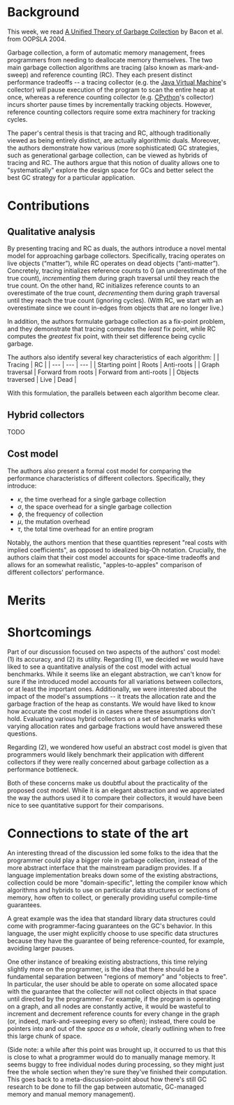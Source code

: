 # Background
This week, we read [A Unified Theory of Garbage Collection](https://dl.acm.org/doi/10.1145/1028976.1028982) by Bacon et al. from OOPSLA 2004.  

Garbage collection, a form of automatic memory management, frees programmers from needing to deallocate memory themselves. 
The two main garbage collection algorithms are tracing (also known as mark-and-sweep) and reference counting (RC). They each present distinct performance tradeoffs -- a tracing collector (e.g. the [Java Virtual Machine](https://stackoverflow.com/questions/65312024/why-are-jvm-garbage-collectors-trace-based)'s collector) will pause execution of the program to scan the entire heap at once, whereas a reference counting collector (e.g. [CPython](https://github.com/python/cpython/blob/main/InternalDocs/garbage_collector.md)'s collector) incurs shorter pause times by incrementally tracking objects. However, reference counting collectors require some extra machinery for tracking cycles. 

The paper's central thesis is that tracing and RC, although traditionally viewed as being entirely distinct, are actually algorithmic duals. Moreover, the authors demonstrate how various (more sophisticated) GC strategies, such as generational garbage collection, can be viewed as hybrids of tracing and RC. The authors argue that this notion of duality allows one to "systematically" explore the 
design space for GCs and better select the best GC strategy for a particular application. 

# Contributions

## Qualitative analysis
By presenting tracing and RC as duals, the authors introduce a novel mental model for approaching garbage collectors. 
Specifically, tracing operates on live objects (“matter”), while RC operates on dead objects (“anti-matter”). Concretely, tracing initializes reference counts to 0 (an underestimate of the true count), *incrementing* them during graph traversal until they reach the true count. On the other hand, RC initializes reference counts to an overestimate of the true count, *decrementing* them during graph traversal until they reach the true count (ignoring cycles). (With RC, we start with an overestimate since we count in-edges from objects that are no longer live.) 

In addition, the authors formulate garbage collection as a fix-point problem, and they demonstrate that 
tracing computes the *least* fix point, while RC computes the *greatest* fix point, with their set difference being cyclic garbage.

The authors also identify several key characteristics of each algorithm:
| | Tracing | RC |
| --- | --- | --- |
| Starting point | Roots | Anti-roots |
| Graph traversal | Forward from roots | Forward from anti-roots | 
| Objects traversed | Live | Dead |

With this formulation, the parallels between each algorithm become clear.

## Hybrid collectors
TODO

## Cost model
The authors also present a formal cost model for comparing the performance characteristics of different collectors. Specifically, they introduce:
- $\kappa$, the time overhead for a single garbage collection
- $\sigma$, the space overhead for a single garbage collection
- $\phi$, the frequency of collection
- $\mu$, the mutation overhead
- $\tau$, the total time overhead for an entire program

Notably, the authors mention that these quantities represent "real costs with implied coefficients", as opposed to 
idealized big-Oh notation. Crucially, the authors claim that their cost model accounts for space-time tradeoffs and allows for an somewhat realistic, "apples-to-apples" comparison of different collectors' performance. 

# Merits

# Shortcomings
Part of our discussion focused on two aspects of the authors' cost model: (1) its accuracy, and (2) its utility. Regarding (1), we decided we would have liked to see a quantitative analysis of the cost model with actual benchmarks. While it seems like an elegant abstraction, we can't know for sure if the introduced model accounts for all variations between collectors, or at least the important ones. Additionally, we were interested about the impact of the model's assumptions -- it treats the allocation rate and the garbage fraction of the heap as constants. We would have liked to know how accurate the cost model is in cases where these assumptions don't hold. Evaluating various hybrid collectors on a set of benchmarks with varying allocation rates and garbage fractions would have answered these questions.

Regarding (2), we wondered how useful an abstract cost model is given that programmers would likely benchmark their application with different collectors if they were really concerned about garbage collection as a performance bottleneck.

Both of these concerns make us doubtful about the practicality of the proposed cost model. While it is an elegant abstraction and we appreciated the way the authors used it to compare their collectors, it would have been nice to see quantitative support for their comparisons.

# Connections to state of the art
An interesting thread of the discussion led some folks to the idea that the programmer
could play a bigger role in garbage collection, instead of the more abstract interface
that the mainstream paradigm provides. If a language implementation breaks
down some of the existing abstractions, collection could be more "domain-specific",
letting the compiler know which algorithms and hybrids to use on particular data structures
or sections of memory, how often to collect, or generally providing useful compile-time
guarantees.

A great example was the idea that standard library data structures could come
with programmer-facing guarantees on the GC's behavior. In this language, the user
might explicitly choose to use specific data structures because they have the 
guarantee of being reference-counted, for example, avoiding larger pauses. 

One other instance of breaking existing abstractions, this time relying slightly more on 
the programmer, is the idea that there should be a fundamental separation between 
"regions of memory" and "objects to free". In particular, the user should be able to 
operate on some allocated space with the guarantee that the collecter will not 
collect objects in that space until directed by the programmer. For example,
if the program is operating on a graph, and all nodes are constantly active,
it would be wasteful to increment and decrement reference counts for every
change in the graph (or, indeed, mark-and-sweeping every so often); instead, 
there could be pointers into and out of the _space as a whole_, clearly outlining
when to free this large chunk of space. 

(Side note: a while after this point was brought up, it occurred to us that this 
is close to what a programmer would do to manually manage memory. It seems buggy
to free individual nodes during processing, so they might just free the whole
section when they're sure they've finished their computation. This goes back to
a meta-discussion-point about how there's still GC research to be done to fill the gap
between automatic, GC-managed memory and manual memory management).

